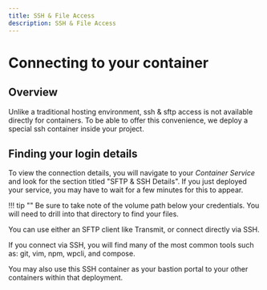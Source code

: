 ```yaml
---
title: SSH & File Access
description: SSH & File Access
---
```

# Connecting to your container

## Overview
Unlike a traditional hosting environment, ssh & sftp access is not available directly for containers. To be able to offer this convenience, we deploy a special ssh container inside your project. 

## Finding your login details
To view the connection details, you will navigate to your *Container Service* and look for the section titled "SFTP & SSH Details". If you just deployed your service, you may have to wait for a few minutes for this to appear.

!!! tip ""
    Be sure to take note of the volume path below your credentials. You will need to drill into that directory to find your files.

You can use either an SFTP client like Transmit, or connect directly via SSH.

If you connect via SSH, you will find many of the most common tools such as: git, vim, npm, wpcli, and compose.

You may also use this SSH container as your bastion portal to your other containers within that deployment.